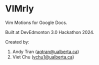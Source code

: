 # VIMrly
Vim Motions for Google Docs.

Built at DevEdmonton 3.0 Hackathon 2024.

Created by:
1. Andy Tran (aqtran@ualberta.ca)
2. Viet Chu (vchu1@ualberta.ca)
